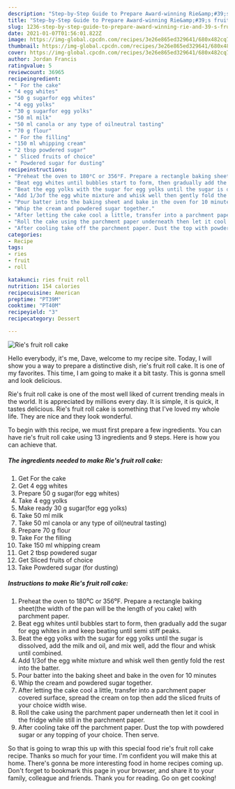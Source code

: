 ```yaml
---
description: "Step-by-Step Guide to Prepare Award-winning Rie&amp;#39;s fruit roll cake"
title: "Step-by-Step Guide to Prepare Award-winning Rie&amp;#39;s fruit roll cake"
slug: 1236-step-by-step-guide-to-prepare-award-winning-rie-and-39-s-fruit-roll-cake
date: 2021-01-07T01:56:01.822Z
image: https://img-global.cpcdn.com/recipes/3e26e865ed329641/680x482cq70/ries-fruit-roll-cake-recipe-main-photo.jpg
thumbnail: https://img-global.cpcdn.com/recipes/3e26e865ed329641/680x482cq70/ries-fruit-roll-cake-recipe-main-photo.jpg
cover: https://img-global.cpcdn.com/recipes/3e26e865ed329641/680x482cq70/ries-fruit-roll-cake-recipe-main-photo.jpg
author: Jordan Francis
ratingvalue: 5
reviewcount: 36965
recipeingredient:
- " For the cake"
- "4 egg whites"
- "50 g sugarfor egg whites"
- "4 egg yolks"
- "30 g sugarfor egg yolks"
- "50 ml milk"
- "50 ml canola or any type of oilneutral tasting"
- "70 g flour"
- " For the filling"
- "150 ml whipping cream"
- "2 tbsp powdered sugar"
- " Sliced fruits of choice"
- " Powdered sugar for dusting"
recipeinstructions:
- "Preheat the oven to 180⁰C or 356⁰F. Prepare a rectangle baking sheet(the width of the pan will be the length of you cake) with parchment paper."
- "Beat egg whites until bubbles start to form, then gradually add the sugar for egg whites in and keep beating until semi stiff peaks."
- "Beat the egg yolks with the sugar for egg yolks until the sugar is dissolved, add the milk and oil, and mix well, add the flour and whisk until combined."
- "Add 1/3of the egg white mixture and whisk well then gently fold the rest into the batter."
- "Pour batter into the baking sheet and bake in the oven for 10 minutes"
- "Whip the cream and powdered sugar together."
- "After letting the cake cool a little, transfer into a parchment paper covered surface, spread the cream on top then add the sliced fruits of your choice width wise."
- "Roll the cake using the parchment paper underneath then let it cool in the fridge while still in the parchment paper."
- "After cooling take off the parchment paper. Dust the top with powdered sugar or any topping of your choice. Then serve."
categories:
- Recipe
tags:
- ries
- fruit
- roll

katakunci: ries fruit roll 
nutrition: 154 calories
recipecuisine: American
preptime: "PT39M"
cooktime: "PT40M"
recipeyield: "3"
recipecategory: Dessert

---
```



![Rie&#39;s fruit roll cake](https://img-global.cpcdn.com/recipes/3e26e865ed329641/680x482cq70/ries-fruit-roll-cake-recipe-main-photo.jpg)

Hello everybody, it's me, Dave, welcome to my recipe site. Today, I will show you a way to prepare a distinctive dish, rie&#39;s fruit roll cake. It is one of my favorites. This time, I am going to make it a bit tasty. This is gonna smell and look delicious.

Rie&#39;s fruit roll cake is one of the most well liked of current trending meals in the world. It is appreciated by millions every day. It is simple, it is quick, it tastes delicious. Rie&#39;s fruit roll cake is something that I've loved my whole life. They are nice and they look wonderful.




To begin with this recipe, we must first prepare a few ingredients. You can have rie&#39;s fruit roll cake using 13 ingredients and 9 steps. Here is how you can achieve that.

<!--inarticleads1-->

##### The ingredients needed to make Rie&#39;s fruit roll cake:

1. Get  For the cake
1. Get 4 egg whites
1. Prepare 50 g sugar(for egg whites)
1. Take 4 egg yolks
1. Make ready 30 g sugar(for egg yolks)
1. Take 50 ml milk
1. Take 50 ml canola or any type of oil(neutral tasting)
1. Prepare 70 g flour
1. Take  For the filling
1. Take 150 ml whipping cream
1. Get 2 tbsp powdered sugar
1. Get  Sliced fruits of choice
1. Take  Powdered sugar (for dusting)




<!--inarticleads2-->

##### Instructions to make Rie&#39;s fruit roll cake:

1. Preheat the oven to 180⁰C or 356⁰F. Prepare a rectangle baking sheet(the width of the pan will be the length of you cake) with parchment paper.
1. Beat egg whites until bubbles start to form, then gradually add the sugar for egg whites in and keep beating until semi stiff peaks.
1. Beat the egg yolks with the sugar for egg yolks until the sugar is dissolved, add the milk and oil, and mix well, add the flour and whisk until combined.
1. Add 1/3of the egg white mixture and whisk well then gently fold the rest into the batter.
1. Pour batter into the baking sheet and bake in the oven for 10 minutes
1. Whip the cream and powdered sugar together.
1. After letting the cake cool a little, transfer into a parchment paper covered surface, spread the cream on top then add the sliced fruits of your choice width wise.
1. Roll the cake using the parchment paper underneath then let it cool in the fridge while still in the parchment paper.
1. After cooling take off the parchment paper. Dust the top with powdered sugar or any topping of your choice. Then serve.




So that is going to wrap this up with this special food rie&#39;s fruit roll cake recipe. Thanks so much for your time. I'm confident you will make this at home. There's gonna be more interesting food in home recipes coming up. Don't forget to bookmark this page in your browser, and share it to your family, colleague and friends. Thank you for reading. Go on get cooking!
